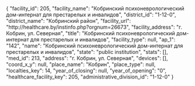 {
    "facility_id": 205,
    "facility_name": "Кобринский психоневрологический дом-интернат для престарелых и инвалидов",
    "district_id": "1-12-0",
    "district_name": "Кобринский район",
    "facility_url": "http:\/\/healthcare.by\/instinfo.php?orgnum=26673",
    "facility_address": "г. Кобрин, ул. Северная",
    "title": "Кобринский психоневрологический дом-интернат для престарелых и инвалидов",
    "facility_type": null,
    "ap_1": "142",
    "name": "Кобринский психоневрологический дом-интернат для престарелых и инвалидов",
    "state": "public institution",
    "stats": [],
    "med_id": 213,
    "address": "г. Кобрин, ул. Северная",
    "devices": [],
    "coord_x_y": null,
    "place_name": "Кобрин",
    "place_type": null,
    "localties_key": 14,
    "year_of_closing": null,
    "year_of_opening": "0",
    "healthcare_facility_key": 205,
    "administrative_division_id": "1-12-0"
}